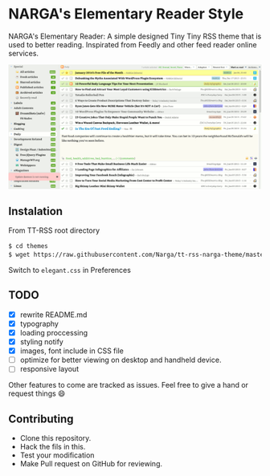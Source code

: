 NARGA's Elementary Reader Style
===============================

NARGA's Elementary Reader: A simple designed Tiny Tiny RSS theme that is used to better reading. Inspirated from Feedly and other feed reader online services.

![expandable](https://raw.githubusercontent.com/Narga/tt-rss-narga-theme/master/screenshot.png)

## Instalation
From TT-RSS root directory
```bash
$ cd themes
$ wget https://raw.githubusercontent.com/Narga/tt-rss-narga-theme/master/elegant.css
```
Switch to `elegant.css` in Preferences

## TODO
- [x] rewrite README.md
- [x] typography
- [x] loading proccessing
- [x] styling notify
- [x] images, font include in CSS file
- [ ] optimize for better viewing on desktop and handheld device.
- [ ] responsive layout

Other features to come are tracked as issues. Feel free to give a hand or request things :smile:


## Contributing
- Clone this repository.
- Hack the fils in this.
- Test your modification
- Make Pull request on GitHub for reviewing.

